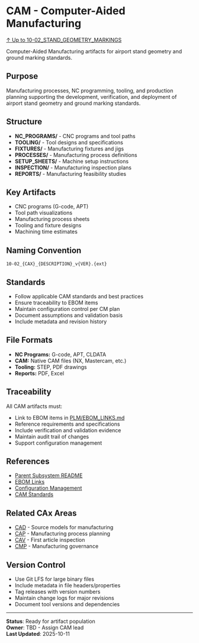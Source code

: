 # CAM - Computer-Aided Manufacturing

[↑ Up to 10-02_STAND_GEOMETRY_MARKINGS](../../../README.md)

Computer-Aided Manufacturing artifacts for airport stand geometry and ground marking standards.

## Purpose

Manufacturing processes, NC programming, tooling, and production planning supporting the development, verification, and deployment of airport stand geometry and ground marking standards.

## Structure

- **NC_PROGRAMS/** - CNC programs and tool paths
- **TOOLING/** - Tool designs and specifications
- **FIXTURES/** - Manufacturing fixtures and jigs
- **PROCESSES/** - Manufacturing process definitions
- **SETUP_SHEETS/** - Machine setup instructions
- **INSPECTION/** - Manufacturing inspection plans
- **REPORTS/** - Manufacturing feasibility studies

## Key Artifacts

- CNC programs (G-code, APT)
- Tool path visualizations
- Manufacturing process sheets
- Tooling and fixture designs
- Machining time estimates

## Naming Convention

```
10-02_{CAX}_{DESCRIPTION}_v{VER}.{ext}
```

## Standards

- Follow applicable CAM standards and best practices
- Ensure traceability to EBOM items
- Maintain configuration control per CM plan
- Document assumptions and validation basis
- Include metadata and revision history

## File Formats

- **NC Programs:** G-code, APT, CLDATA
- **CAM:** Native CAM files (NX, Mastercam, etc.)
- **Tooling:** STEP, PDF drawings
- **Reports:** PDF, Excel

## Traceability

All CAM artifacts must:
- Link to EBOM items in [PLM/EBOM_LINKS.md](../EBOM_LINKS.md)
- Reference requirements and specifications
- Include verification and validation evidence
- Maintain audit trail of changes
- Support configuration management

## References

- [Parent Subsystem README](../../../README.md)
- [EBOM Links](../EBOM_LINKS.md)
- [Configuration Management](../../../../../../../../../../../../../00-PROGRAM/CONFIG_MGMT/)
- [CAM Standards](../../../../../../../../../../../../../00-PROGRAM/STANDARDS/CAM/)

## Related CAx Areas

- [CAD](../CAD/) - Source models for manufacturing
- [CAP](../CAP/) - Manufacturing process planning
- [CAV](../CAV/) - First article inspection
- [CMP](../CMP/) - Manufacturing governance

## Version Control

- Use Git LFS for large binary files
- Include metadata in file headers/properties
- Tag releases with version numbers
- Maintain change logs for major revisions
- Document tool versions and dependencies

---

**Status**: Ready for artifact population  
**Owner**: TBD - Assign CAM lead  
**Last Updated**: 2025-10-11
